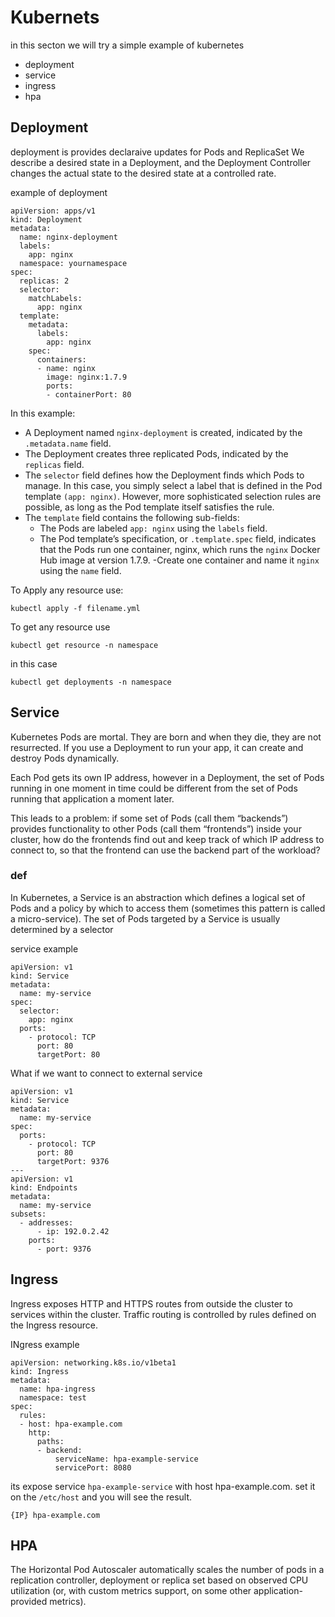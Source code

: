 # Kubernets

in this secton we will try a simple example of kubernetes
- deployment
- service
- ingress
- hpa

## Deployment

deployment is provides declaraive updates for Pods and ReplicaSet
We describe a desired state in a Deployment, and the Deployment Controller changes the actual state to the desired state at a controlled rate.

example of deployment

```
apiVersion: apps/v1
kind: Deployment
metadata:
  name: nginx-deployment
  labels:
    app: nginx
  namespace: yournamespace
spec:
  replicas: 2
  selector:
    matchLabels:
      app: nginx
  template:
    metadata:
      labels:
        app: nginx
    spec:
      containers:
      - name: nginx
        image: nginx:1.7.9
        ports:
        - containerPort: 80
```

In this example:

- A Deployment named `nginx-deployment` is created, indicated by the `.metadata.name` field.
- The Deployment creates three replicated Pods, indicated by the `replicas` field.
- The `selector` field defines how the Deployment finds which Pods to manage. In this case, you simply select a label that is defined in the Pod template `(app: nginx)`. However, more sophisticated selection rules are possible, as long as the Pod template itself satisfies the rule.
- The `template` field contains the following sub-fields:
    - The Pods are labeled `app: nginx` using the `labels` field.
    - The Pod template’s specification, or `.template.spec` field, indicates that the Pods run one container, nginx, which runs the `nginx` Docker Hub image at version 1.7.9.
    -Create one container and name it `nginx` using the `name` field.

To Apply any resource use:

```
kubectl apply -f filename.yml
```

To get any resource use
```
kubectl get resource -n namespace
```
in this case 
```
kubectl get deployments -n namespace
```


## Service

Kubernetes Pods are mortal. They are born and when they die, they are not resurrected. If you use a Deployment to run your app, it can create and destroy Pods dynamically.

Each Pod gets its own IP address, however in a Deployment, the set of Pods running in one moment in time could be different from the set of Pods running that application a moment later.

This leads to a problem: if some set of Pods (call them “backends”) provides functionality to other Pods (call them “frontends”) inside your cluster, how do the frontends find out and keep track of which IP address to connect to, so that the frontend can use the backend part of the workload?

### def

In Kubernetes, a Service is an abstraction which defines a logical set of Pods and a policy by which to access them (sometimes this pattern is called a micro-service). The set of Pods targeted by a Service is usually determined by a selector 

service example

```
apiVersion: v1
kind: Service
metadata:
  name: my-service
spec:
  selector:
    app: nginx
  ports:
    - protocol: TCP
      port: 80
      targetPort: 80
```

What if we want to connect to external service

```
apiVersion: v1
kind: Service
metadata:
  name: my-service
spec:
  ports:
    - protocol: TCP
      port: 80
      targetPort: 9376
---
apiVersion: v1
kind: Endpoints
metadata:
  name: my-service
subsets:
  - addresses:
      - ip: 192.0.2.42
    ports:
      - port: 9376
```

## Ingress

Ingress exposes HTTP and HTTPS routes from outside the cluster to services within the cluster. Traffic routing is controlled by rules defined on the Ingress resource.

INgress example 
```
apiVersion: networking.k8s.io/v1beta1
kind: Ingress
metadata:
  name: hpa-ingress
  namespace: test
spec:
  rules:
  - host: hpa-example.com
    http:
      paths:
      - backend:
          serviceName: hpa-example-service
          servicePort: 8080

```

its expose service `hpa-example-service` with host hpa-example.com.
set it on the `/etc/host` and you will see the result.
```
{IP} hpa-example.com
```

## HPA

The Horizontal Pod Autoscaler automatically scales the number of pods in a replication controller, deployment or replica set based on observed CPU utilization (or, with custom metrics support, on some other application-provided metrics).


